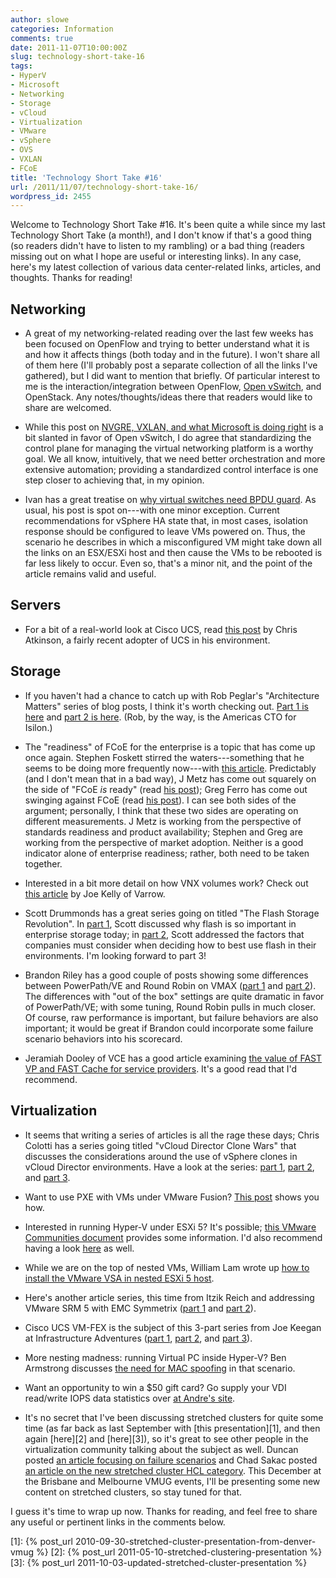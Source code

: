 ```yaml
---
author: slowe
categories: Information
comments: true
date: 2011-11-07T10:00:00Z
slug: technology-short-take-16
tags:
- HyperV
- Microsoft
- Networking
- Storage
- vCloud
- Virtualization
- VMware
- vSphere
- OVS
- VXLAN
- FCoE
title: 'Technology Short Take #16'
url: /2011/11/07/technology-short-take-16/
wordpress_id: 2455
---
```


Welcome to Technology Short Take #16. It's been quite a while since my last Technology Short Take (a month!), and I don't know if that's a good thing (so readers didn't have to listen to my rambling) or a bad thing (readers missing out on what I hope are useful or interesting links). In any case, here's my latest collection of various data center-related links, articles, and thoughts. Thanks for reading!

## Networking

* A great of my networking-related reading over the last few weeks has been focused on OpenFlow and trying to better understand what it is and how it affects things (both today and in the future). I won't share all of them here (I'll probably post a separate collection of all the links I've gathered), but I did want to mention that briefly. Of particular interest to me is the interaction/integration between OpenFlow, [Open vSwitch](http://openvswitch.org/), and OpenStack. Any notes/thoughts/ideas there that readers would like to share are welcomed.

* While this post on [NVGRE, VXLAN, and what Microsoft is doing right](http://networkheresy.wordpress.com/2011/10/03/nvgre-vlxan-and-what-microsoft-is-doing-right/) is a bit slanted in favor of Open vSwitch, I do agree that standardizing the control plane for managing the virtual networking platform is a worthy goal. We all know, intuitively, that we need better orchestration and more extensive automation; providing a standardized control interface is one step closer to achieving that, in my opinion.

* Ivan has a great treatise on [why virtual switches need BPDU guard](http://blog.ioshints.info/2011/11/virtual-switches-need-bpdu-guard.html). As usual, his post is spot on---with one minor exception. Current recommendations for vSphere HA state that, in most cases, isolation response should be configured to leave VMs powered on. Thus, the scenario he describes in which a misconfigured VM might take down all the links on an ESX/ESXi host and then cause the VMs to be rebooted is far less likely to occur. Even so, that's a minor nit, and the point of the article remains valid and useful.

## Servers

* For a bit of a real-world look at Cisco UCS, read [this post](http://www.chrisatkinson.com/?p=10) by Chris Atkinson, a fairly recent adopter of UCS in his environment.

## Storage

* If you haven't had a chance to catch up with Rob Peglar's "Architecture Matters" series of blog posts, I think it's worth checking out. [Part 1 is here](http://www.isilon.com/blog/architecture-matters) and [part 2 is here](http://www.isilon.com/blog/architecture-matters---part-ii). (Rob, by the way, is the Americas CTO for Isilon.)

* The "readiness" of FCoE for the enterprise is a topic that has come up once again. Stephen Foskett stirred the waters---something that he seems to be doing more frequently now---with [this article](http://blog.fosketts.net/2011/10/21/fcoe-ready-prime-time/). Predictably (and I don't mean that in a bad way), J Metz has come out squarely on the side of "FCoE _is_ ready" (read [his post](http://blogs.cisco.com/datacenter/47589/)); Greg Ferro has come out swinging against FCoE (read [his post](http://etherealmind.com/sell-buy-multi-hop-fcoe-consultants-dream/)). I can see both sides of the argument; personally, I think that these two sides are operating on different measurements. J Metz is working from the perspective of standards readiness and product availability; Stephen and Greg are working from the perspective of market adoption. Neither is a good indicator alone of enterprise readiness; rather, both need to be taken together.

* Interested in a bit more detail on how VNX volumes work? Check out [this article](http://blog.virtualtacit.com/post/11063152344/emc-vnx-volumes-a-lay-of-the-land) by Joe Kelly of Varrow.

* Scott Drummonds has a great series going on titled "The Flash Storage Revolution". In [part 1](http://vpivot.com/2011/10/04/the-flash-storage-revolution-part-i/), Scott discussed why flash is so important in enterprise storage today; in [part 2](http://vpivot.com/2011/10/13/the-flash-storage-revolution-part-ii/), Scott addressed the factors that companies must consider when deciding how to best use flash in their environments. I'm looking forward to part 3!

* Brandon Riley has a good couple of posts showing some differences between PowerPath/VE and Round Robin on VMAX ([part 1](http://www.virtualinsanity.com/index.php/2011/10/03/powerpath-ve-versus-round-robin-on-vmax-round-1/) and [part 2](http://www.virtualinsanity.com/index.php/2011/10/11/powerpath-ve-versus-round-robin-on-vmax-round-2/)). The differences with "out of the box" settings are quite dramatic in favor of PowerPath/VE; with some tuning, Round Robin pulls in much closer. Of course, raw performance is important, but failure behaviors are also important; it would be great if Brandon could incorporate some failure scenario behaviors into his scorecard.

* Jeramiah Dooley of VCE has a good article examining [the value of FAST VP and FAST Cache for service providers](http://vmforsp.typepad.com/vm-for-service-providers/2011/11/fast-and-fast-cache-for-the-service-provider.html). It's a good read that I'd recommend.

## Virtualization

* It seems that writing a series of articles is all the rage these days; Chris Colotti has a series going titled "vCloud Director Clone Wars" that discusses the considerations around the use of vSphere clones in vCloud Director environments. Have a look at the series: [part 1](http://www.chriscolotti.us/vmware/vcloud/gotcha-vcloud-director-clone-wars-part-1-overview/), [part 2](http://www.chriscolotti.us/vmware/vcloud/gotcha-vcloud-director-clone-wars-part-2-deep-dive/), and [part 3](http://www.chriscolotti.us/vmware/vcloud/vcloud-director-clone-wars-part-3-design-considerations/).

* Want to use PXE with VMs under VMware Fusion? [This post](http://fritshoogland.wordpress.com/2009/12/17/pxe-boot-in-vmware-fusion-using-host-only-adapter/) shows you how.

* Interested in running Hyper-V under ESXi 5? It's possible; [this VMware Communities document](http://communities.vmware.com/docs/DOC-8970/) provides some information. I'd also recommend having a look [here](http://www.vladan.fr/vmware-workstation-8-how-to-run-hyper-v/) as well.

* While we are on the top of nested VMs, William Lam wrote up [how to install the VMware VSA in nested ESXi 5 host](http://www.virtuallyghetto.com/2011/09/how-to-install-vmware-vsa-in-nested.html).

* Here's another article series, this time from Itzik Reich and addressing VMware SRM 5 with EMC Symmetrix ([part 1](http://itzikr.wordpress.com/2011/10/08/vmware-srm-5-with-emc-symmetrix---whats-new-part-1/) and [part 2](http://itzikr.wordpress.com/2011/10/11/vmware-srm-5-with-emc-symmetrix---whats-new-part-2-2/)).

* Cisco UCS VM-FEX is the subject of this 3-part series from Joe Keegan at Infrastructure Adventures ([part 1](http://infrastructureadventures.com/2011/09/29/deploying-cisco-ucs-vm-fex-for-vsphere-part-1concept/), [part 2](http://infrastructureadventures.com/2011/10/09/deploying-cisco-ucs-vm-fex-for-vsphere---part-2-ucsm-config-and-vmware-integration/), and [part 3](http://infrastructureadventures.com/2011/10/15/deploying-cisco-ucs-vm-fex-for-vsphere---part-3-dvs-and-guest-configuration/)).

* More nesting madness: running Virtual PC inside Hyper-V? Ben Armstrong discusses [the need for MAC spoofing](http://blogs.msdn.com/b/virtual_pc_guy/archive/2011/10/11/an-unusual-reason-to-enable-mac-spoofing.aspx) in that scenario.

* Want an opportunity to win a $50 gift card? Go supply your VDI read/write IOPS data statistics over [at Andre's site](http://myvirtualcloud.net/?p=2352).

* It's no secret that I've been discussing stretched clusters for quite some time (as far back as last September with [this presentation][1], and then again [here][2] and [here][3]), so it's great to see other people in the virtualization community talking about the subject as well. Duncan posted [an article focusing on failure scenarios](http://www.yellow-bricks.com/2011/10/05/vsphere-5-0-ha-and-metro-stretched-cluster-solutions/) and Chad Sakac posted [an article on the new stretched cluster HCL category](http://virtualgeek.typepad.com/virtual_geek/2011/10/new-vmware-hcl-category-vsphere-metro-stretched-cluster.html). This December at the Brisbane and Melbourne VMUG events, I'll be presenting some new content on stretched clusters, so stay tuned for that.

I guess it's time to wrap up now. Thanks for reading, and feel free to share any useful or pertinent links in the comments below.

[1]: {% post_url 2010-09-30-stretched-cluster-presentation-from-denver-vmug %}
[2]: {% post_url 2011-05-10-stretched-clustering-presentation %}
[3]: {% post_url 2011-10-03-updated-stretched-cluster-presentation %}
